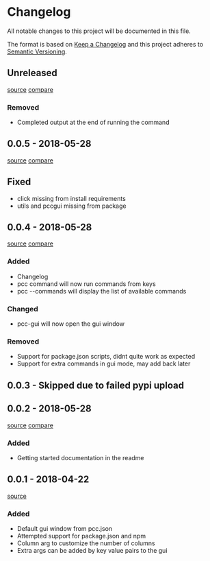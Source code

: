 # Changelog
All notable changes to this project will be documented in this file.

The format is based on [Keep a Changelog](http://keepachangelog.com/en/1.0.0/)
and this project adheres to [Semantic Versioning](http://semver.org/spec/v2.0.0.html).

## Unreleased
[source](https://github.com/miniscruff/python-command-center/tree/master)
[compare](https://github.com/miniscruff/python-command-center/compare/v0.0.4...master)
### Removed
- Completed output at the end of running the command

## 0.0.5 - 2018-05-28
[source](https://github.com/miniscruff/python-command-center/tree/v0.0.5)
[compare](https://github.com/miniscruff/python-command-center/compare/v0.0.4...v0.0.5)

## Fixed
- click missing from install requirements
- utils and pccgui missing from package

## 0.0.4 - 2018-05-28
[source](https://github.com/miniscruff/python-command-center/tree/v0.0.4)
[compare](https://github.com/miniscruff/python-command-center/compare/v0.0.2...v0.0.4)

### Added
- Changelog
- pcc command will now run commands from keys
- pcc --commands will display the list of available commands

### Changed
- pcc-gui will now open the gui window

### Removed
- Support for package.json scripts, didnt quite work as expected
- Support for extra commands in gui mode, may add back later

## 0.0.3 - Skipped due to failed pypi upload

## 0.0.2 - 2018-05-28
[source](https://github.com/miniscruff/python-command-center/tree/v0.0.2)
[compare](https://github.com/miniscruff/python-command-center/compare/v0.0.1...v0.0.2)

### Added
- Getting started documentation in the readme

## 0.0.1 - 2018-04-22
[source](https://github.com/miniscruff/python-command-center/tree/v0.0.1)

### Added
- Default gui window from pcc.json
- Attempted support for package.json and npm
- Column arg to customize the number of columns
- Extra args can be added by key value pairs to the gui
